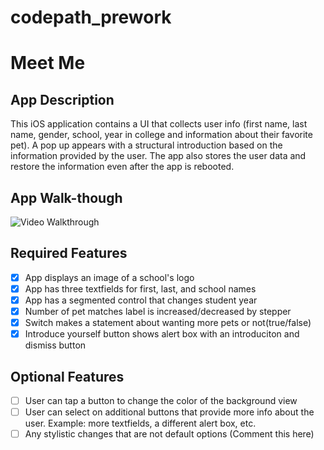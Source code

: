 # codepath_prework
# Meet Me

## App Description
This iOS application contains a UI that collects user info (first name, last name, gender, school, year in college and information about their favorite pet). A pop up appears with a structural introduction based on the information provided by the user. The app also stores the user data and restore the information even after the app is rebooted.


## App Walk-though
![Video Walkthrough](https://user-images.githubusercontent.com/89226977/209590822-a0dbd7b8-da04-43ff-81c8-96bf6be26e33.gif)

## Required Features
- [X] App displays an image of a school's logo
- [X] App has three textfields for first, last, and school names
- [X] App has a segmented control that changes student year
- [X] Number of pet matches label is increased/decreased by stepper
- [X] Switch makes a statement about wanting more pets or not(true/false)
- [X] Introduce yourself button shows alert box with an introduciton and dismiss button

## Optional Features
- [ ] User can tap a button to change the color of the background view
- [ ] User can select on additional buttons that provide more info about the user. Example: more textfields, a different alert box, etc.
- [ ] Any stylistic changes that are not default options (Comment this here)
